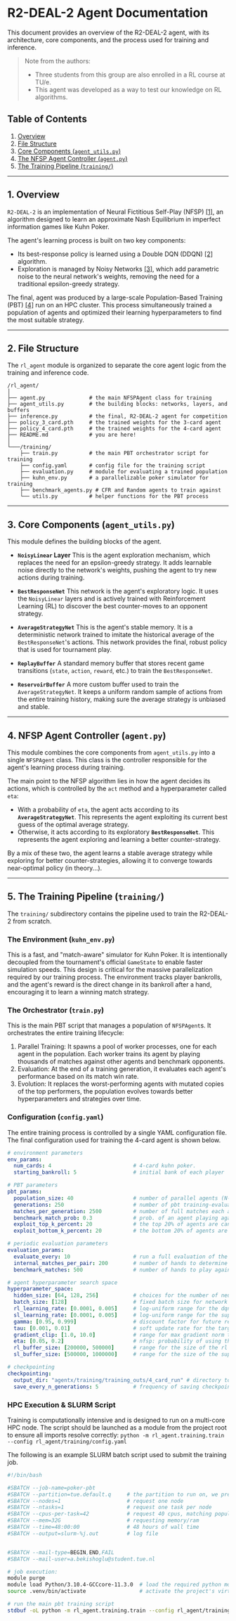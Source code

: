 

# R2-DEAL-2 Agent Documentation

This document provides an overview of the R2-DEAL-2 agent, with its architecture, core components, and the process used for training and inference.

> Note from the authors:
> - Three students from this group are also enrolled in a RL course at TU/e.
> - This agent was developed as a way to test our knowledge on RL algorithms.

## Table of Contents
1.  [Overview](#1-overview)
2.  [File Structure](#2-file-structure)
3.  [Core Components (`agent_utils.py`)](#3-core-components-agent_utils)
4.  [The NFSP Agent Controller (`agent.py`)](#4-the-nfsp-agent-controller-agent)
5.  [The Training Pipeline (`training/`)](#5-the-training-pipeline-training)

---

## 1. Overview

`R2-DEAL-2` is an implementation of Neural Fictitious Self-Play (NFSP) [[1]](https://arxiv.org/abs/1603.01121), an algorithm designed to learn an approximate Nash Equilibrium in imperfect information games like Kuhn Poker.

The agent's learning process is built on two key components:
*   Its best-response policy is learned using a Double DQN (DDQN) [[2]](https://arxiv.org/abs/1509.06461) algorithm.
*   Exploration is managed by Noisy Networks [[3]](https://arxiv.org/abs/1706.10295), which add parametric noise to the neural network's weights, removing the need for a traditional epsilon-greedy strategy.

The final, agent was produced by a large-scale Population-Based Training (PBT) [[4]](https://arxiv.org/abs/1711.09846) run on an HPC cluster. This process simultaneously trained a population of agents and optimized their learning hyperparameters to find the most suitable strategy.

---

## 2. File Structure

The `rl_agent` module is organized to separate the core agent logic from the training and inference code.

```
/rl_agent/
│
├── agent.py              # the main NFSPAgent class for training
├── agent_utils.py        # the building blocks: networks, layers, and buffers
├── inference.py          # the final, R2-DEAL-2 agent for competition
├── policy_3_card.pth     # the trained weights for the 3-card agent
├── policy_4_card.pth     # the trained weights for the 4-card agent
├── README.md             # you are here!
│
└───/training/
    ├── train.py          # the main PBT orchestrator script for training
    ├── config.yaml       # config file for the training script
    ├── evaluation.py     # module for evaluating a trained population
    ├── kuhn_env.py       # a parallelizable poker simulator for training
    ├── benchmark_agents.py # CFR and Random agents to train against
    └── utils.py          # helper functions for the PBT process
```

---

## 3. Core Components (`agent_utils.py`)

This module defines the building blocks of the agent.

*   **`NoisyLinear` Layer**
    This is the agent exploration mechanism, which replaces the need for an epsilon-greedy strategy. It adds learnable noise directly to the network's weights, pushing the agent to try new actions during training.

*   **`BestResponseNet`**
    This network is the agent's exploratory logic. It uses the `NoisyLinear` layers and is actively trained with Reinforcement Learning (RL) to discover the best counter-moves to an opponent strategy.

*   **`AverageStrategyNet`**
    This is the agent's stable memory. It is a deterministic network trained to imitate the historical average of the `BestResponseNet`'s actions. This network provides the final, robust policy that is used for tournament play.

*   **`ReplayBuffer`**
    A standard memory buffer that stores recent game transitions (`state`, `action`, `reward`, etc.) to train the `BestResponseNet`.

*   **`ReservoirBuffer`**
    A more custom buffer used to train the `AverageStrategyNet`. It keeps a uniform random sample of actions from the entire training history, making sure the average strategy is unbiased and stable.

---

## 4. NFSP Agent Controller (`agent.py`)

This module combines the core components from `agent_utils.py` into a single `NFSPAgent` class. This class is the controller responsible for the agent's learning process during training.

The main point to the NFSP algorithm lies in how the agent decides its actions, which is controlled by the `act` method and a hyperparameter called `eta`:

*   With a probability of `eta`, the agent acts according to its **`AverageStrategyNet`**. This represents the agent exploiting its current best guess of the optimal average strategy.
*   Otherwise, it acts according to its exploratory **`BestResponseNet`**. This represents the agent exploring and learning a better counter-strategy.

By a mix of these two, the agent learns a stable average strategy while exploring for better counter-strategies, allowing it to converge towards near-optimal policy (in theory...).

---

## 5. The Training Pipeline (`training/`)

The `training/` subdirectory contains the pipeline used to train the R2-DEAL-2 from scratch.

### The Environment (`kuhn_env.py`)

This is a fast, and "match-aware" simulator for Kuhn Poker. It is intentionally decoupled from the tournament's official `GameState` to enable faster simulation speeds.
This design is critical for the massive parallelization required by our training process. The environment tracks player bankrolls, and the agent's reward is the direct change in its bankroll after a hand, encouraging it to learn a winning match strategy.

### The Orchestrator (`train.py`)

This is the main PBT script that manages a population of `NFSPAgent`s. It orchestrates the entire training lifecycle:
1.  Parallel Training: It spawns a pool of worker processes, one for each agent in the population. Each worker trains its agent by playing thousands of matches against other agents and benchmark opponents.
2.  Evaluation: At the end of a training generation, it evaluates each agent's performance based on its match win rate.
3.  Evolution: It replaces the worst-performing agents with mutated copies of the top performers, the population evolves towards better hyperparameters and strategies over time.

### Configuration (`config.yaml`)

The entire training process is controlled by a single YAML configuration file. The final configuration used for training the 4-card agent is shown below.

```yaml
# environment parameters
env_params:
  num_cards: 4                          # 4-card kuhn poker.
  starting_bankroll: 5                  # initial bank of each player

# PBT parameters
pbt_params:
  population_size: 40                   # number of parallel agents (N-1 or N-2 CPU cores)
  generations: 250                      # number of pbt training-evaluation-evolution loops
  matches_per_generation: 2500          # number of full matches each agent plays per generation
  benchmark_match_prob: 0.3             # prob. of an agent playing against a fixed benchmark (cfr/random) instead of another nfsp agent
  exploit_top_k_percent: 20             # the top 20% of agents are candidates to be copied
  exploit_bottom_k_percent: 20          # the bottom 20% of agents are replaced each generation.

# periodic evaluation parameters 
evaluation_params:
  evaluate_every: 10                    # run a full evaluation of the champion every 10 generations.
  internal_matches_per_pair: 200        # number of hands to determine the champion in the internal tournament
  benchmark_matches: 500                # number of hands to play against each benchmark (cfr/random) in the evaluation

# agent hyperparameter search space 
hyperparameter_space:
  hidden_size: [64, 128, 256]           # choices for the number of neurons in hidden layers
  batch_size: [128]                     # fixed batch size for network updates
  rl_learning_rate: [0.0001, 0.005]     # log-uniform range for the dqn learning rate
  sl_learning_rate: [0.0001, 0.005]     # log-uniform range for the supervised learning rate
  gamma: [0.95, 0.999]                  # discount factor for future rewards.
  tau: [0.001, 0.01]                    # soft update rate for the target network
  gradient_clip: [1.0, 10.0]            # range for max gradient norm to prevent exploding gradients
  eta: [0.05, 0.2]                      # nfsp: probability of using the average strategy policy during training
  rl_buffer_size: [200000, 500000]      # range for the size of the rl experience replay buffer
  sl_buffer_size: [500000, 1000000]     # range for the size of the supervised learning reservoir buffer

# checkpointing
checkpointing:
  output_dir: "agentx/training/training_outs/4_card_run" # directory to save training progress.
  save_every_n_generations: 5           # frequency of saving checkpoints.
```

### HPC Execution & SLURM Script

Training is computationally intensive and is designed to run on a multi-core HPC node. The script should be launched as a module from the project root to ensure all imports resolve correctly:
`python -m rl_agent.training.train --config rl_agent/training/config.yaml`

The following is an example SLURM batch script used to submit the training job.

```bash
#!/bin/bash

#SBATCH --job-name=poker-pbt          
#SBATCH --partition=tue.default.q     # the partition to run on, we prefer tue.default.q as one node has ~98 cores available.
#SBATCH --nodes=1                     # request one node
#SBATCH --ntasks=1                    # request one task per node
#SBATCH --cpus-per-task=42            # request 40 cpus, matching population_size + 2 for the manager
#SBATCH --mem=32G                     # requesting memory/ram
#SBATCH --time=48:00:00               # 48 hours of wall time
#SBATCH --output=slurm-%j.out         # log file 


#SBATCH --mail-type=BEGIN,END,FAIL
#SBATCH --mail-user=a.bekishoglu@student.tue.nl

# job execution:
module purge
module load Python/3.10.4-GCCcore-11.3.0  # load the required python module on the hpc
source .venv/bin/activate                 # activate the project's virtual environment

# run the main pbt training script
stdbuf -oL python -m rl_agent.training.train --config rl_agent/training/config.yaml
```



